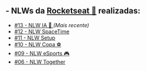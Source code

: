 <h2>- NLWs da <a href="https://www.rocketseat.com.br">Rocketseat 🚀</a> realizadas:</h2>
<ul>
    <li>
        <a href='https://github.com/carlos09v/NLWs_Rocketseat/tree/main/13_nlwAI_Ignite' target="_self" rel="next">
            #13 - NLW IA 🤖
        </a>
        <i>(Mais recente)</i>
    </li>
    <li>
        <a href='https://github.com/carlos09v/NLWs_Rocketseat/tree/main/12_nlwSpaceTime_Ignite' target="_self" rel="next">
            #12 - NLW SpaceTime
        </a>
    </li>
    <li>
        <a href='https://github.com/carlos09v/NLWs_Rocketseat/tree/main/11_nlwSetup_Ignite' target="_self" rel="next">
            #11 - NLW Setup
        </a>
    </li>
    <li>
        <a href='https://github.com/carlos09v/NLWs_Rocketseat/tree/main/10_nlwCopa_Ignite' target="_self" rel="next">
            #10 - NLW Copa ⚽
        </a>
    </li>
    <li>
        <a href='https://github.com/carlos09v/NLWs_Rocketseat/tree/main/9_NLWeSports' target="_self" rel="next">
            #09 - NLW eSports 🎮
        </a>
    </li>
    <li>
        <a href='https://github.com/carlos09v/NLWs_Rocketseat/tree/main/6_nlwTogether' target="_self" rel="next">
            #06 - NLW Together
        </a>        
    </li>
</ul>
